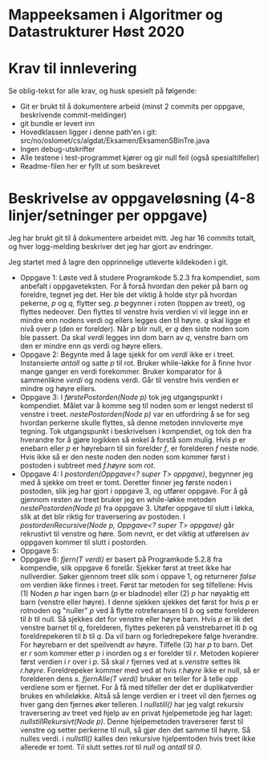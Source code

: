 # Mappeeksamen i Algoritmer og Datastrukturer Høst 2020

# Krav til innlevering

Se oblig-tekst for alle krav, og husk spesielt på følgende:

* Git er brukt til å dokumentere arbeid (minst 2 commits per oppgave, beskrivende commit-meldinger)	
* git bundle er levert inn
* Hovedklassen ligger i denne path'en i git: src/no/oslomet/cs/algdat/Eksamen/EksamenSBinTre.java
* Ingen debug-utskrifter
* Alle testene i test-programmet kjører og gir null feil (også spesialtilfeller)
* Readme-filen her er fyllt ut som beskrevet


# Beskrivelse av oppgaveløsning (4-8 linjer/setninger per oppgave)

Jeg har brukt git til å dokumentere arbeidet mitt. Jeg har 16 commits totalt, og hver logg-melding beskriver det jeg har gjort av endringer.

Jeg startet med å lagre den opprinnelige utleverte kildekoden i git.

* Oppgave 1: Løste ved å studere Programkode 5.2.3 fra kompendiet, som anbefalt i oppgaveteksten.
For å forså hvordan den peker på barn og foreldre, tegnet jeg det.
Her ble det viktig å holde styr på hvordan pekerne, _p_ og _q_, flytter seg.
_p_ begynner i roten (toppen av treet), og flyttes nedeover. Den flyttes til venstre hvis verdien vi vil legge inn er mindre enn nodens verdi og ellers legges den til høyre.
_q_ skal ligge et nivå over _p_ (den er forelder).
Når _p_ blir null, er _q_ den siste noden som ble passert. Da skal _verdi_ legges inn dom barn av _q_, venstre barn om den er mindre enn _qs_ verdi og høyre ellers.
* Oppgave 2: Begynte med å lage sjekk for om _verdi_ ikke er i treet.
Instansierte _antall_ og satte _p_ til rot.
Bruker while-løkke for å finne hvor mange ganger en verdi forekommer.
Bruker komparator for å sammenlikne _verdi_ og nodens verdi. 
Går til venstre hvis verdien er mindre og høyre ellers.
* Oppgave 3: I _førstePostorden(Node<T> p)_ tok jeg utgangspunkt i kompendiet. Målet var å komme seg til noden som er lengst nederst til venstre i treet.
_nestePostorden(Node<T> p)_ var en utfordring å se for seg hvordan perkerne skulle flyttes, så denne metoden innvloverte mye tegning.
Tok utgangspunkt i beskrivelsen i kompendiet, og tok den fra hverandre for å gjøre logikken så enkel å forstå som mulig.
Hvis _p_ er enebarn eller _p_ er høyrebarn til sin forelder _f_, er forelderen _f_ neste node.
Hvis ikke så er den neste noden den noden som kommer først i postoden i subtreet med _f.høyre_ som _rot_.
* Oppgave 4: I _postorden(Oppgave<? super T> oppgave)_, begynner jeg med å sjekke om treet er tomt. 
Deretter finner jeg første noden i postoden, slik jeg har gjort i oppgave 3, og utfører oppgave.
For å gå gjennom resten av treet bruker jeg en while-løkke metoden _nestePostorden(Node<T> p)_ fra oppgave 3.
Utøfer oppgave til slutt i løkka, slik at det blir riktig for traversering av postoden.
I _postordenRecursive(Node<T> p, Oppgave<? super T> oppgave)_ går rekrustivt til venstre og høre. 
Som nevnt, er det viktig at utførelsen av oppgaven kommer til slutt i postorden.
* Oppgave 5:
* Oppgave 6: _fjern(T verdi)_ er basert på Programkode 5.2.8 fra kompendie, slik oppgave 6 forelår.
Sjekker først at treet ikke har nullverdier.
Søker gjennom treet slik som i oppave 1, og returnerer _false_ om verdien ikke finnes i treet.
Først tar metoden for seg tilfellene: Hvis (1) Noden _p_ har ingen barn (_p_ er bladnode) eller (2) _p_ har nøyaktig ett barn (venstre eller høyre). 
I denne sjekken sjekkes det først for hvis _p_ er rotnoden og "nuller" _p_ ved å flytte rotreferansen til _b_ og sette forelderen til _b_ til null.
Så sjekkes det for venstre eller høyre barn. Hvis _p_ er lik det venstre barnet til _q_, forelderen, flyttes pekeren på venstrebarnet itl _b_ og foreldrepekeren til _b_ til _q_. Da vil barn og forledrepekere følge hverandre. For høyrebarn er det speilvendt av høyre. 
Tilfelle (3) har _p_ to barn. Det er _r_ som kommer etter _p_ i inorden og _s_ er forelder til _r_.
Metoden kopierer først verdien i _r_ over i _p_. Så skal _r_ fjernes ved at _s.venstre_ settes lik _r.høyre_. Foreldrepeker kommer med ved at hvis _r.høyre_ ikke er null, så er forelderen dens _s_.
_fjernAlle(T verdi)_ bruker en teller for å telle opp verdiene som er fjernet. For å få med tilfeller der det er duplikatverdier brukes en whileløkke. Altså så lenge verdien er i treet vil den fjernes og hver gang den fjernes øker telleren.
I _nullstill()_ har jeg valgt rekursiv traversering av treet ved hjelp av en privat hjelpemetode jeg har laget: _nullstillRekursivt(Node<T> p)_. Denne hjelpemetoden traverserer først til venstre og setter perkerne til null, så gjør den det samme til høyre. Så nulles verdi.
i _nullstll()_ kalles den rekursive hjelpemtoden hvis treet ikke allerede er tomt. Til slutt settes _rot_ til _null_ og _antall_ til _0_.
